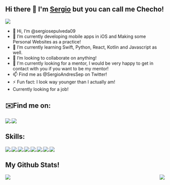 ## Hi there 👋 I'm <a href="https://sergiosepulveda09.github.io/WebsitePrototype2/" target="_blank">Sergio</a> but you can call me Checho!
![](https://visitor-badge.laobi.icu/badge?page_id=sergiosepulveda09.sergiosepulveda09)
- 👋 Hi, I’m @sergiosepulveda09
- 👀 I’m currently developing mobile apps in iOS and Making some Personal Websites as a practice!
- 🌱 I’m currently learning Swift, Python, React, Kotlin and Javascript as well.
- 💞️ I’m looking to collaborate on anything! 
- 🌱 I'm currently looking for a mentor, I would be very happy to get in contact with you if you want to be my mentor!
- 📫 Find me as @SergioAndresSep on Twitter!
- ⚡ Fun fact: I look way younger than I actually am! 
- Currently looking for a job!

## ✉️Find me on:

<a href="https://twitter.com/SergioAndresSep">
  <img align="center" src="https://img.icons8.com/bubbles/100/000000/twitter.png"/>
</a>
<a href="https://www.linkedin.com/in/sergiosepulveda09/">
  <img align="center" src="https://img.icons8.com/bubbles/100/000000/linkedin.png"/>
</a>

<div></div>

## Skills:
<a href="https://github.com/sergiosepulveda09">
<img align="center" src="https://img.icons8.com/plasticine/100/000000/swift--v2.png" />
<img align="center" src="https://img.icons8.com/dusk/100/000000/java-coffee-cup-logo.png" />
<img align="center" src="https://img.icons8.com/color/100/000000/c-programming.png" />
<img align="center" src="https://img.icons8.com/color/100/000000/c-plus-plus-logo.png" />
<img align="center" src="https://img.icons8.com/dusk/100/000000/python.png" />
<img align="center" src="https://img.icons8.com/doodle/100/000000/adobe-photoshop.png" />
<img align="center" src="https://img.icons8.com/dusk/100/000000/html-5.png" />
<img align="center" src="https://img.icons8.com/dusk/100/000000/css3.png" />
</a>

## My Github Stats!


<a href="https://github.com/sergiosepulveda09">
  <img align="left" src="https://github-readme-stats.vercel.app/api?username=sergiosepulveda09&show_icons=true&theme=ayu-mirage" />
</a>
<a href="https://github.com/sergiosepulveda09">
  <img align="right" src="https://github-readme-stats.vercel.app/api/top-langs/?username=sergiosepulveda09&layout=compact&theme=ayu-mirage" />
</a>




<!---
sergiosepulveda09/sergiosepulveda09 is a ✨ special ✨ repository because its `README.md` (this file) appears on your GitHub profile.
You can click the Preview link to take a look at your changes.
--->
